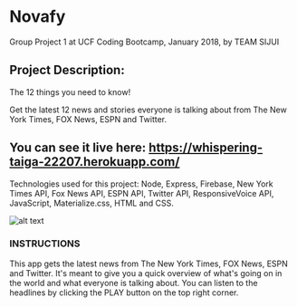 # Novafy

Group Project 1 at UCF Coding Bootcamp, January 2018, by TEAM SIJUI

## Project Description: 

The 12 things you need to know!

Get the latest 12 news and stories everyone is talking about from The New York Times, FOX News, ESPN and Twitter.

## You can see it live here: https://whispering-taiga-22207.herokuapp.com/

Technologies used for this project: Node, Express, Firebase, New York Times API, Fox News API, ESPN API, Twitter API, ResponsiveVoice API, JavaScript, Materialize.css, HTML and CSS.

![alt text][screenshot]

[screenshot]: https://github.com/jpdevspace/LatestNews_Node/blob/master/public/assets/imgs/screenshot.png "App Screenshot"

### INSTRUCTIONS

This app gets the latest news from The New York Times, FOX News, ESPN and Twitter. It's meant to give you a quick overview of what's going on in the world and what everyone is talking about. You can listen to the headlines by clicking the PLAY button on the top right corner.

